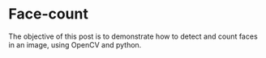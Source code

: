 # Face-count
The objective of this post is to demonstrate how to detect and count faces in an image, using OpenCV and python.
